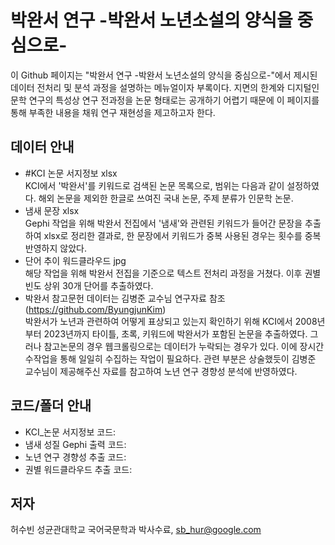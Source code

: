 # 박완서 연구 -박완서 노년소설의 양식을 중심으로-
이 Github 페이지는 "박완서 연구 -박완서 노년소설의 양식을 중심으로-"에서 제시된 데이터 전처리 및 분석 과정을 설명하는 메뉴얼이자 부록이다. 지면의 한계와 디지털인문학 연구의 특성상 연구 전과정을 논문 형태로는 공개하기 어렵기 때문에 이 페이지를 통해 부족한 내용을 채워 연구 재현성을 제고하고자 한다.

## 데이터 안내
- #KCI 논문 서지정보 xlsx  
  KCI에서 '박완서'를 키워드로 검색된 논문 목록으로, 범위는 다음과 같이 설정하였다. 해외 논문을 제외한 한글로 쓰여진 국내 논문, 주제 분류가 인문학 논문.
- 냄새 문장 xlsx  
  Gephi 작업을 위해 박완서 전집에서 '냄새'와 관련된 키워드가 들어간 문장을 추출하여 xlsx로 정리한 결과로, 한 문장에서 키워드가 중복 사용된 경우는 횟수를 중복 반영하지 않았다.
- 단어 추이 워드클라우드 jpg  
  해당 작업을 위해 박완서 전집을 기준으로 텍스트 전처리 과정을 거쳤다. 이후 권별 빈도 상위 30개 단어를 추출하였다.
- 박완서 참고문헌 데이터는 김병준 교수님 연구자료 참조(https://github.com/ByungjunKim)  
  박완서가 노년과 관련하여 어떻게 표상되고 있는지 확인하기 위해 KCI에서 2008년부터 2023년까지 타이틀, 초록, 키워드에 박완서가 포함된 논문을 추출하였다. 그러나 참고논문의 경우 웹크롤링으로는 데이터가 누락되는 경우가 있다. 이에 장시간 수작업을 통해 일일히 수집하는 작업이 필요하다. 관련 부분은 상술했듯이 김병준 교수님이 제공해주신 자료를 참고하여 노년 연구 경향성 분석에 반영하였다.

## 코드/폴더 안내
- KCI_논문 서지정보 코드:
- 냄새 성질 Gephi 출력 코드:
- 노년 연구 경향성 추출 코드:
- 권별 워드클라우드 추출 코드:

## 저자
허수빈 성균관대학교 국어국문학과 박사수료, sb_hur@google.com
